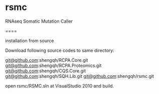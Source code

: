 rsmc
====

RNAseq Somatic Mutation Caller

====

installation from source

Download following source codes to same directory:

git@github.com:shengqh/RCPA.Core.git
git@github.com:shengqh/RCPA.Proteomics.git
git@github.com:shengqh/CQS.Core.git
git@github.com:shengqh/SQH.Lib.git
git@github.com:shengqh/rsmc.git

open rsmc/RSMC.sln at VisualStudio 2010 and build.
